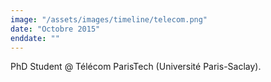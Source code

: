 ```yaml
---
image: "/assets/images/timeline/telecom.png"
date: "Octobre 2015"
enddate: ""
---
```


PhD Student @ Télécom ParisTech (Université Paris-Saclay).